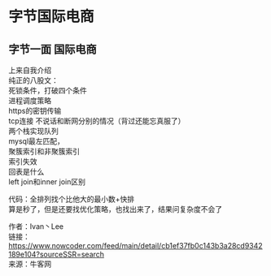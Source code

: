 # 字节国际电商

## 字节一面 国际电商

上来自我介绍  
纯正的八股文：  
死锁条件，打破四个条件  
进程调度策略  
https的密钥传输  
tcp连接 不说话和断网分别的情况（背过还能忘真服了）  
两个栈实现队列  
mysql最左匹配，  
聚簇索引和非聚簇索引  
索引失效  
回表是什么  
left join和inner join区别  

代码：全排列找个比他大的最小数+快排    
算是秒了，但是还要找优化策略，也找出来了，结果问复杂度不会了

作者：Ivan丶Lee  
链接：https://www.nowcoder.com/feed/main/detail/cb1ef37fb0c143b3a28cd9342189e104?sourceSSR=search  
来源：牛客网


